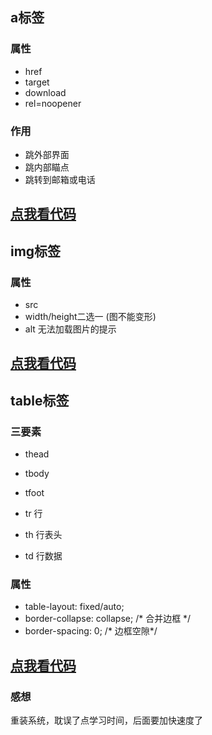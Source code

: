 ## a标签

### 属性
* href
* target
* download
* rel=noopener

### 作用
* 跳外部界面
* 跳内部瞄点
* 跳转到邮箱或电话


<a href="/a-href.html">点我看代码</a>
--- 
## img标签

### 属性
* src
* width/height二选一 (图不能变形)
* alt 无法加载图片的提示


<a href="/image.html">点我看代码</a>
--- 
## table标签

### 三要素
* thead
* tbody
* tfoot

* tr 行
* th 行表头
* td 行数据

### 属性
* table-layout: fixed/auto;
* border-collapse: collapse; /* 合并边框 */
* border-spacing: 0; /* 边框空隙*/


<a href="/image.html">点我看代码</a>
---   
### 感想
重装系统，耽误了点学习时间，后面要加快速度了